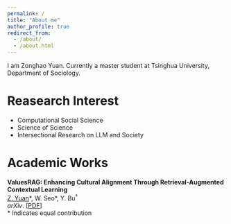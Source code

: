 ```yaml
---
permalink: /
title: "About me"
author_profile: true
redirect_from: 
  - /about/
  - /about.html
---
```


I am Zonghao Yuan. Currently a master student at Tsinghua University, Department of Sociology.

# Reasearch Interest

- Computational Social Science
- Science of Science
- Intersectional Research on LLM and Society 

# Academic Works
**ValuesRAG: Enhancing Cultural Alignment Through Retrieval-Augmented Contextual Learning**  
<u>Z. Yuan</u>&#42;, W. Seo&#42;, Y. Bu<sup>†</sup>  
*arXiv*. [[PDF]](https://arxiv.org/pdf/2501.01031)  
&#42; Indicates equal contribution  
